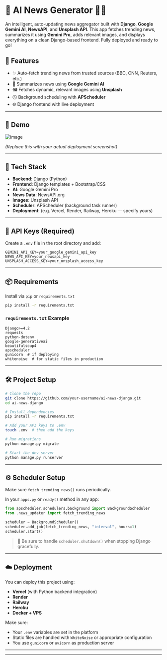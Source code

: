 
# 📰 AI News Generator 🧠🌐

An intelligent, auto-updating news aggregator built with **Django**, **Google Gemini AI**, **NewsAPI**, and **Unsplash API**. This app fetches trending news, summarizes it using **Gemini Pro**, adds relevant images, and displays everything on a clean Django-based frontend. Fully deployed and ready to go!

## 🚀 Features

- ✨ Auto-fetch trending news from trusted sources (BBC, CNN, Reuters, etc.)
- 🧠 Summarizes news using **Google Gemini AI**
- 🖼️ Fetches dynamic, relevant images using **Unsplash**
- 🕒 Background scheduling with **APScheduler**
- 🌐 Django frontend with live deployment

---

## 📸 Demo

![image](https://github.com/user-attachments/assets/587d1f5b-f16a-4cd8-8c88-2e8d80fc6a99)

_(Replace this with your actual deployment screenshot)_

---

## 🧩 Tech Stack

- **Backend**: Django (Python)
- **Frontend**: Django templates + Bootstrap/CSS
- **AI**: Google Gemini Pro
- **News Data**: NewsAPI.org
- **Images**: Unsplash API
- **Scheduler**: APScheduler (background task runner)
- **Deployment**: (e.g. Vercel, Render, Railway, Heroku — specify yours)

---

## 🔑 API Keys (Required)

Create a `.env` file in the root directory and add:

```
GEMINI_API_KEY=your_google_gemini_api_key
NEWS_API_KEY=your_newsapi_key
UNSPLASH_ACCESS_KEY=your_unsplash_access_key
```

---

## 📦 Requirements

Install via `pip` or `requirements.txt`

```bash
pip install -r requirements.txt
```

### `requirements.txt` Example

```
Django>=4.2
requests
python-dotenv
google-generativeai
beautifulsoup4
apscheduler
gunicorn  # if deploying
whitenoise  # for static files in production
```

---

## 🛠️ Project Setup

```bash
# Clone the repo
git clone https://github.com/your-username/ai-news-django.git
cd ai-news-django

# Install dependencies
pip install -r requirements.txt

# Add your API keys to .env
touch .env  # then add the keys

# Run migrations
python manage.py migrate

# Start the dev server
python manage.py runserver
```

---

## ⚙️ Scheduler Setup

Make sure `fetch_trending_news()` runs periodically.

In your `apps.py` or `ready()` method in any app:

```python
from apscheduler.schedulers.background import BackgroundScheduler
from .news_updater import fetch_trending_news

scheduler = BackgroundScheduler()
scheduler.add_job(fetch_trending_news, "interval", hours=1)
scheduler.start()
```

> 🛑 Be sure to handle `scheduler.shutdown()` when stopping Django gracefully.

---


## ☁️ Deployment

You can deploy this project using:
- **Vercel** (with Python backend integration)
- **Render**
- **Railway**
- **Heroku**
- **Docker + VPS**

Make sure:
- Your `.env` variables are set in the platform
- Static files are handled with `WhiteNoise` or appropriate configuration
- You use `gunicorn` or `uvicorn` as production server

---



---



